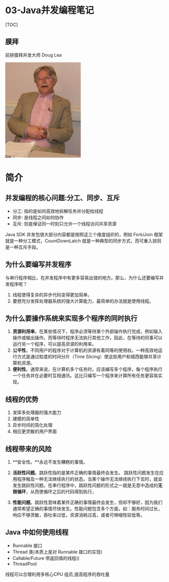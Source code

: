 # 03-Java并发编程笔记

[TOC]

## 膜拜

前排膜拜并发大师 Doug Lea

![Doug Lea](assets/small.jpg)

# 简介

## 并发编程的核心问题:分工、同步、互斥

- 分工: 指的是如何高效地拆解任务并分配给线程
- 同步: 是线程之间如何协作
- 互斥: 则是保证同一时刻只允许一个线程访问共享资源

Java SDK 并发包很大部分内容都是按照这三个维度组织的，例如 Fork/Join 框架就是一种分工模式，CountDownLatch 就是一种典型的同步方式，而可重入锁则是一种互斥手段。

## 为什么要编写并发程序

与串行程序相比，在并发程序中有更多容易出错的地方。那么，为什么还要编写并发程序呢？

1. 线程使得复杂的异步代码变得更加简单。
2. 要想充分发挥处理器系统的强大计算能力，最简单的办法就是使用线程。

## 为什么要操作系统来实现多个程序的同时执行

1. **资源利用率**。在某些情况下，程序必须等待某个外部操作执行完成，例如输入操作或输出操作。而等待时程序无法执行其他工作，因此，在等待的同事可以运行另一个程序，可以提高资源的利用率。
2. **公平性**。不同用户的程序对于计算机的资源有着同等的使用权。一种高效地运行方式是通过粒度的时间分片（Time Slicing）使这些用户和城西能够共享计算机资源。
3. **便利性**。通常来说，在计算机多个任务时，应该编写多个程序，每个程序执行一个任务并在必要时互相通讯。这比只编写一个程序来计算所有任务更容易实现。

## 线程的优势

1. 发挥多处理器的强大能力
2. 建模的简单性
3. 异步时间的简化处理
4. 相应更灵敏的用户界面

## 线程带来的风险

1. **安全性。**永远不发生糟糕的事情。

2. **活跃性问题**。跳跃性指的是某件正确的事情最终会发生。 跳跃性问题发生在应用程序触及一种无法继续执行的状态。当某个操作无法继续执行下去时，就会发生跳跃性问题。在串行程序中，跳跃性问题的形式之一就是无意中造成的**无限循环**，从而使循环之后的代码得到执行，

3. **性能问题**。跳跃性意味着某件正确的事情最终会发生，但却不够好，因为我们通常希望正确的事情尽快发生。性能问题包含多个方面，如：服务时间过长，响应不够灵敏，吞吐率过低，资源消耗过高，或者可伸缩性较低等。

## Java 中如何使用线程

- Runnable 接口
- Thread 类(本质上是对 Runnable 接口的实现)
- Callable/Future 带返回值的线程()
- ThreadPool

线程可以合理利用多核心CPU 组员,提高程序的吞吐量

